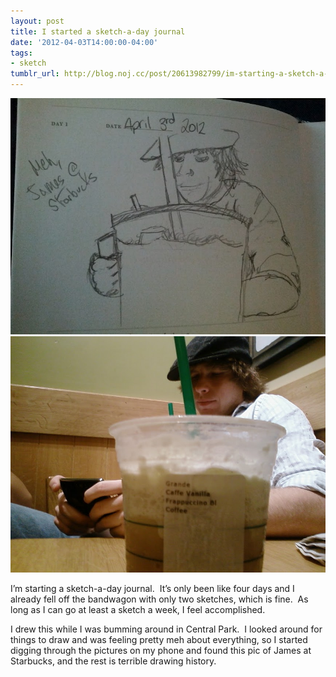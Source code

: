 ```yaml
---
layout: post
title: I started a sketch-a-day journal
date: '2012-04-03T14:00:00-04:00'
tags:
- sketch
tumblr_url: http://blog.noj.cc/post/20613982799/im-starting-a-sketch-a-day-journal-its-only
---
```

![](/images/sketches/james-sketch.jpg)
![](/images/sketches/james-photo.jpg)

I’m starting a sketch-a-day journal.  It’s only been like four days and I already fell off the bandwagon with only two sketches, which is fine.  As long as I can go at least a sketch a week, I feel accomplished.

I drew this while I was bumming around in Central Park.  I looked around for things to draw and was feeling pretty meh about everything, so I started digging through the pictures on my phone and found this pic of James at Starbucks, and the rest is terrible drawing history.
